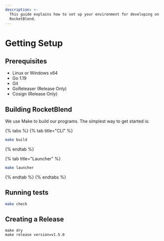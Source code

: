 ```yaml
---
description: >-
  This guide explains how to set up your environment for developing on
  RocketBlend.
---
```


# Getting Setup

## Prerequisites <a href="#prerequisites" id="prerequisites"></a>

* Linux or Windows x64
* Go 1.19
* Git
* GoReleaser (Release Only)
* Cosign (Release Only)

## Building RocketBlend <a href="#building-helm" id="building-helm"></a>

We use Make to build our programs. The simplest way to get started is:

{% tabs %}
{% tab title="CLI" %}
```bash
make build
```
{% endtab %}

{% tab title="Launcher" %}
```bash
make launcher
```
{% endtab %}
{% endtabs %}

## Running tests <a href="#running-tests" id="running-tests"></a>

```bash
make check
```

## Creating a Release

```
make dry
make release version=v1.5.0
```
